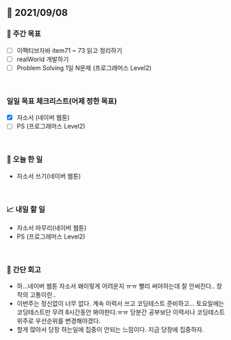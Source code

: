 ## 📅 2021/09/08


### 👏 주간 목표
- [ ] 이펙티브자바 item71 ~ 73 읽고 정리하기
- [ ] realWorld 개발하기
- [ ] Problem Solving 1일 N문제 (프로그래머스 Level2)

<br/>

### 일일 목표 체크리스트(어제 정한 목표)

- [x] 자소서 (네이버 웹툰)
- [ ] PS (프로그래머스 Level2)

<br/>

### 💯 오늘 한 일

- 자소서 쓰기(네이버 웹툰)

<br/>

### 📈 내일 할 일

- 자소서 마무리(네이버 웹툰)
- PS (프로그래머스 Level2) 

<br/>

### 🤔 간단 회고

- 하...네이버 웹툰 자소서 왜이렇게 어려운지 ㅠㅠ 빨리 써야하는데 잘 안써진다.. 창작의 고통이란..
- 이번주는 정신없이 너무 없다. 계속 이력서 쓰고 코딩테스트 준비하고... 토요일에는 코딩테스트만 무려 8시간동안 봐야한다.ㅠㅠ 당분간 공부보단 이력서나 코딩테스트 위주로 우선순위를 변경해야겠다. 
- 할게 많아서 당장 하는일에 집중이 안되는 느낌이다. 지금 당장에 집중하자. 

